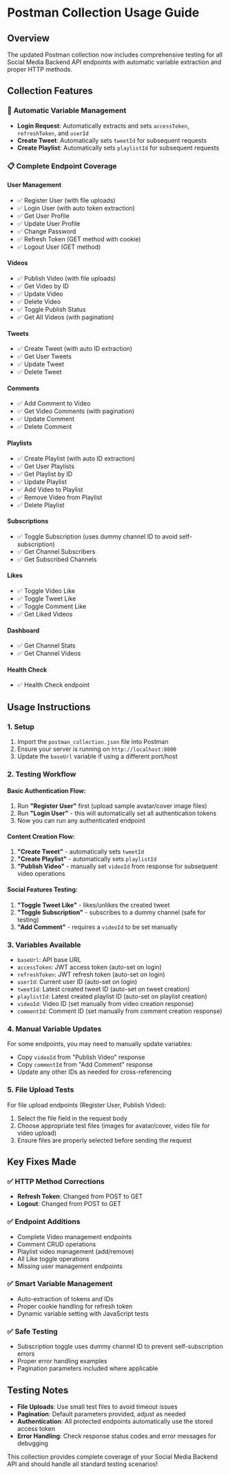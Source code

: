 # Postman Collection Usage Guide

## Overview

The updated Postman collection now includes comprehensive testing for all Social Media Backend API endpoints with automatic variable extraction and proper HTTP methods.

## Collection Features

### 🔧 **Automatic Variable Management**

- **Login Request**: Automatically extracts and sets `accessToken`, `refreshToken`, and `userId`
- **Create Tweet**: Automatically sets `tweetId` for subsequent requests
- **Create Playlist**: Automatically sets `playlistId` for subsequent requests

### 📋 **Complete Endpoint Coverage**

#### **User Management**

- ✅ Register User (with file uploads)
- ✅ Login User (with auto token extraction)
- ✅ Get User Profile
- ✅ Update User Profile
- ✅ Change Password
- ✅ Refresh Token (GET method with cookie)
- ✅ Logout User (GET method)

#### **Videos**

- ✅ Publish Video (with file uploads)
- ✅ Get Video by ID
- ✅ Update Video
- ✅ Delete Video
- ✅ Toggle Publish Status
- ✅ Get All Videos (with pagination)

#### **Tweets**

- ✅ Create Tweet (with auto ID extraction)
- ✅ Get User Tweets
- ✅ Update Tweet
- ✅ Delete Tweet

#### **Comments**

- ✅ Add Comment to Video
- ✅ Get Video Comments (with pagination)
- ✅ Update Comment
- ✅ Delete Comment

#### **Playlists**

- ✅ Create Playlist (with auto ID extraction)
- ✅ Get User Playlists
- ✅ Get Playlist by ID
- ✅ Update Playlist
- ✅ Add Video to Playlist
- ✅ Remove Video from Playlist
- ✅ Delete Playlist

#### **Subscriptions**

- ✅ Toggle Subscription (uses dummy channel ID to avoid self-subscription)
- ✅ Get Channel Subscribers
- ✅ Get Subscribed Channels

#### **Likes**

- ✅ Toggle Video Like
- ✅ Toggle Tweet Like
- ✅ Toggle Comment Like
- ✅ Get Liked Videos

#### **Dashboard**

- ✅ Get Channel Stats
- ✅ Get Channel Videos

#### **Health Check**

- ✅ Health Check endpoint

## Usage Instructions

### 1. **Setup**

1. Import the `postman_collection.json` file into Postman
2. Ensure your server is running on `http://localhost:8000`
3. Update the `baseUrl` variable if using a different port/host

### 2. **Testing Workflow**

#### **Basic Authentication Flow:**

1. Run **"Register User"** first (upload sample avatar/cover image files)
2. Run **"Login User"** - this will automatically set all authentication tokens
3. Now you can run any authenticated endpoint

#### **Content Creation Flow:**

1. **"Create Tweet"** - automatically sets `tweetId`
2. **"Create Playlist"** - automatically sets `playlistId`
3. **"Publish Video"** - manually set `videoId` from response for subsequent video operations

#### **Social Features Testing:**

1. **"Toggle Tweet Like"** - likes/unlikes the created tweet
2. **"Toggle Subscription"** - subscribes to a dummy channel (safe for testing)
3. **"Add Comment"** - requires a `videoId` to be set manually

### 3. **Variables Available**

- `baseUrl`: API base URL
- `accessToken`: JWT access token (auto-set on login)
- `refreshToken`: JWT refresh token (auto-set on login)
- `userId`: Current user ID (auto-set on login)
- `tweetId`: Latest created tweet ID (auto-set on tweet creation)
- `playlistId`: Latest created playlist ID (auto-set on playlist creation)
- `videoId`: Video ID (set manually from video creation response)
- `commentId`: Comment ID (set manually from comment creation response)

### 4. **Manual Variable Updates**

For some endpoints, you may need to manually update variables:

- Copy `videoId` from "Publish Video" response
- Copy `commentId` from "Add Comment" response
- Update any other IDs as needed for cross-referencing

### 5. **File Upload Tests**

For file upload endpoints (Register User, Publish Video):

1. Select the file field in the request body
2. Choose appropriate test files (images for avatar/cover, video file for video upload)
3. Ensure files are properly selected before sending the request

## Key Fixes Made

### ✅ **HTTP Method Corrections**

- **Refresh Token**: Changed from POST to GET
- **Logout**: Changed from POST to GET

### ✅ **Endpoint Additions**

- Complete Video management endpoints
- Comment CRUD operations
- Playlist video management (add/remove)
- All Like toggle operations
- Missing user management endpoints

### ✅ **Smart Variable Management**

- Auto-extraction of tokens and IDs
- Proper cookie handling for refresh token
- Dynamic variable setting with JavaScript tests

### ✅ **Safe Testing**

- Subscription toggle uses dummy channel ID to prevent self-subscription errors
- Proper error handling examples
- Pagination parameters included where applicable

## Testing Notes

- **File Uploads**: Use small test files to avoid timeout issues
- **Pagination**: Default parameters provided, adjust as needed
- **Authentication**: All protected endpoints automatically use the stored access token
- **Error Handling**: Check response status codes and error messages for debugging

This collection provides complete coverage of your Social Media Backend API and should handle all standard testing scenarios!
